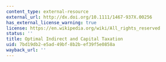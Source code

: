 ```yaml
---
content_type: external-resource
external_url: http://dx.doi.org/10.1111/1467-937X.00256
has_external_license_warning: true
license: https://en.wikipedia.org/wiki/All_rights_reserved
status: ''
title: Optimal Indirect and Capital Taxation
uid: 7bd19db2-e5ad-49bf-8b2b-ef39f5e0858a
wayback_url: ''
---
```


